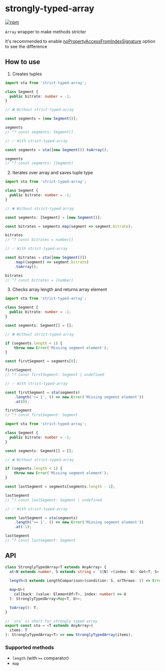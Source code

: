 # strongly-typed-array

[![npm](https://img.shields.io/npm/v/strongly-typed-array)](https://npm.im/strongly-typed-array)

`Array` wrapper to make methods stricter

It's recommended to enable [noPropertyAccessFromIndexSignature](https://www.typescriptlang.org/tsconfig#noPropertyAccessFromIndexSignature) option to see the difference

## How to use

1. Creates tuples

```ts
import sta from 'strict-typed-array';

class Segment {
  public bitrate: number = -1;
}

// ❌ Without strict-typed-array

const segments = [new Segment()];

segments
// ^? const segments: Segment[]

// ✅ With strict-typed-array

const segments = sta([new Segment()).toArray();

segments
// ^? const segments: [Segment]
```

2. Iterates over array and saves tuple type

```ts
import sta from 'strict-typed-array';

class Segment {
  public bitrate: number = -1;
}

// ❌ Without strict-typed-array

const segments: [Segment] = [new Segment()];

const bitrates = segments.map(segment => segment.bitrate);

bitrates
// ^? const bitrates = number[]

// ✅ With strict-typed-array

const bitrates = sta([new Segment()])
    .map((segment) => segment.bitrate)
    .toArray();

bitrates
// ^? const bitrates = [number]
```

3. Checks array length and returns array element

```ts
import sta from 'strict-typed-array';

class Segment {
  public bitrate: number = -1;
}

const segments: Segment[] = [];

// ❌ Without strict-typed-array

if (segments.length < 1) {
    throw new Error('Missing segment element');
}

const firstSegment = segments[0];

firstSegment
// ^? const firstSegment: Segment | undefined

// ✅ With strict-typed-array

const firstSegment = sta(segments)
    .length('>= 1', () => new Error('Missing segment element'))
    .at(0);

firstSegment
// ^? const firstSegment: Segment
```

```ts
import sta from 'strict-typed-array';

class Segment {
  public bitrate: number = -1;
}

const segments: Segment[] = [];

// ❌ Without strict-typed-array

if (segments.length < 1) {
    throw new Error('Missing segment element');
}

const lastSegment = segments[segments.length - 1];

lastSegment
// ^? const lastSegment: Segment | undefined

// ✅ With strict-typed-array

const lastSegment = sta(segments)
    .length('>= 1', () => new Error('Missing segment element'))
    .at(-1);

lastSegment
// ^? const lastSegment: Segment
```

## API

```ts
class StronglyTypedArray<T extends AnyArray> {
  at<N extends number, S extends string = `${N}`>(index: N): Get<T, S>;
  
  length<S extends LengthComparison>(condition: S, orThrows: () => Error): StronglyTypedArray<ToTuple<ElementOf<T>, ExtractLength<S>>>;

  map<U>(
    callback: (value: ElementOf<T>, index: number) => U
  ): StronglyTypedArray<Map<T, U>>;

  toArray(): T;
}

// `sta` is short for strongly typed array
export const sta = <T extends AnyArray>(
  items: T
): StronglyTypedArray<T> => new StronglyTypedArray(items);
```

### Supported methods

* `length` (with `>=` comparator)
* `map`
